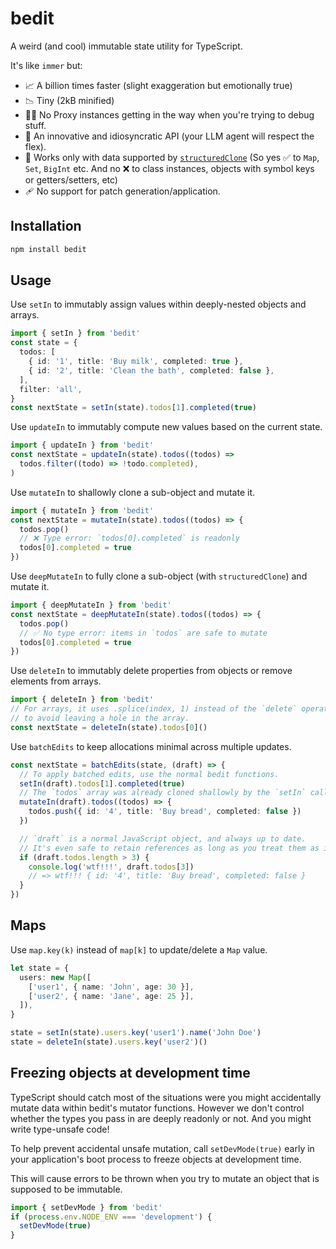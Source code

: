 # bedit

A weird (and cool) immutable state utility for TypeScript.

It's like `immer` but:

- 📈 A billion times faster (slight exaggeration but emotionally true)
- 📉 Tiny (2kB minified)
- 🕵️‍♀️ No Proxy instances getting in the way when you're trying to debug stuff.
- 💅 An innovative and idiosyncratic API (your LLM agent will respect the flex).
- 👭 Works only with data supported by [`structuredClone`](https://developer.mozilla.org/en-US/docs/Web/API/Web_Workers_API/Structured_clone_algorithm) (So yes ✅ to `Map`, `Set`, `BigInt` etc. And no ❌ to class instances, objects with symbol keys or getters/setters, etc)
- 🩹 No support for patch generation/application.

## Installation

```sh
npm install bedit
```

## Usage

Use `setIn` to immutably assign values within deeply-nested objects and arrays.

```ts
import { setIn } from 'bedit'
const state = {
  todos: [
    { id: '1', title: 'Buy milk', completed: true },
    { id: '2', title: 'Clean the bath', completed: false },
  ],
  filter: 'all',
}
const nextState = setIn(state).todos[1].completed(true)
```

Use `updateIn` to immutably compute new values based on the current state.

```ts
import { updateIn } from 'bedit'
const nextState = updateIn(state).todos((todos) =>
  todos.filter((todo) => !todo.completed),
)
```

Use `mutateIn` to shallowly clone a sub-object and mutate it.

```ts
import { mutateIn } from 'bedit'
const nextState = mutateIn(state).todos((todos) => {
  todos.pop()
  // ❌ Type error: `todos[0].completed` is readonly
  todos[0].completed = true
})
```

Use `deepMutateIn` to fully clone a sub-object (with `structuredClone`) and mutate it.

```ts
import { deepMutateIn } from 'bedit'
const nextState = deepMutateIn(state).todos((todos) => {
  todos.pop()
  // ✅ No type error: items in `todos` are safe to mutate
  todos[0].completed = true
})
```

Use `deleteIn` to immutably delete properties from objects or remove elements from arrays.

```ts
import { deleteIn } from 'bedit'
// For arrays, it uses .splice(index, 1) instead of the `delete` operator,
// to avoid leaving a hole in the array.
const nextState = deleteIn(state).todos[0]()
```

Use `batchEdits` to keep allocations minimal across multiple updates.

```ts
const nextState = batchEdits(state, (draft) => {
  // To apply batched edits, use the normal bedit functions.
  setIn(draft).todos[1].completed(true)
  // The `todos` array was already cloned shallowly by the `setIn` call, so this `mutateIn` call will reuse the existing clone.
  mutateIn(draft).todos((todos) => {
    todos.push({ id: '4', title: 'Buy bread', completed: false })
  })

  // `draft` is a normal JavaScript object, and always up to date.
  // It's even safe to retain references as long as you treat them as immutable.
  if (draft.todos.length > 3) {
    console.log('wtf!!!', draft.todos[3])
    // => wtf!!! { id: '4', title: 'Buy bread', completed: false }
  }
})
```

## Maps

Use `map.key(k)` instead of `map[k]` to update/delete a `Map` value.

```ts
let state = {
  users: new Map([
    ['user1', { name: 'John', age: 30 }],
    ['user2', { name: 'Jane', age: 25 }],
  ]),
}

state = setIn(state).users.key('user1').name('John Doe')
state = deleteIn(state).users.key('user2')()
```

## Freezing objects at development time

TypeScript should catch most of the situations were you might accidentally mutate data within bedit's mutator functions. However we don't control whether the types you pass in are deeply readonly or not. And you might write type-unsafe code!

To help prevent accidental unsafe mutation, call `setDevMode(true)` early in your application's boot process to freeze objects at development time.

This will cause errors to be thrown when you try to mutate an object that is supposed to be immutable.

```ts
import { setDevMode } from 'bedit'
if (process.env.NODE_ENV === 'development') {
  setDevMode(true)
}
```
